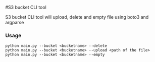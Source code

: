 #S3 bucket CLI tool

S3 bucket CLI tool will upload, delete and empty file using boto3 and argparse


### Usage
```
python main.py --bucket <bucketname> --delete
python main.py --bucket <bucketname> --upload <path of the file>
python main.py --bucket <bucketname> --empty

```

